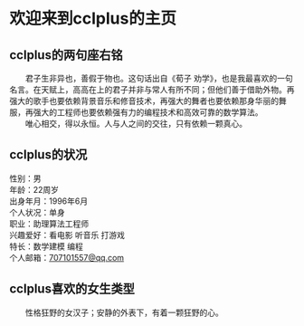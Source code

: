 # 欢迎来到cclplus的主页

## cclplus的两句座右铭

&emsp;&emsp;君子生非异也，善假于物也。这句话出自《荀子 劝学》，也是我最喜欢的一句名言。在天赋上，高高在上的君子并非与常人有所不同；但他们善于借助外物。再强大的歌手也要依赖背景音乐和修音技术，再强大的舞者也要依赖那身华丽的舞服，再强大的工程师也要依赖强有力的编程技术和高效可靠的数学算法。
&emsp;&emsp;<br>
&emsp;&emsp;唯心相交，得以永恒。人与人之间的交往，只有依赖一颗真心。

## cclplus的状况

性别：男<br>
年龄：22周岁<br>
出身年月：1996年6月<br>
个人状况：单身<br>
职业：助理算法工程师<br>
兴趣爱好：看电影 听音乐 打游戏<br>
特长：数学建模 编程<br>
个人邮箱：707101557@qq.com<br>

## cclplus喜欢的女生类型
&emsp;&emsp;性格狂野的女汉子；安静的外表下，有着一颗狂野的心。

